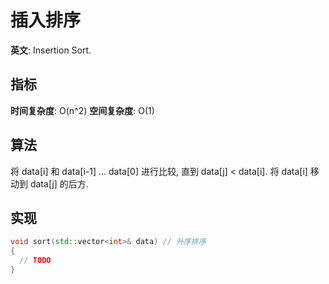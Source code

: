 # 插入排序

**英文**: Insertion Sort.  

## 指标

**时间复杂度**: O(n^2)
**空间复杂度**: O(1)

## 算法

将 data[i] 和 data[i-1] ... data[0] 进行比较, 直到 data[j] < data[i]. 将 data[i] 移动到 data[j] 的后方.

## 实现

```cpp
void sort(std::vector<int>& data) // 升序排序
{
  // TODO
}
```
